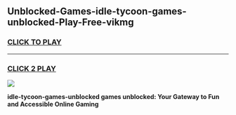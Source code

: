 
## Unblocked-Games-idle-tycoon-games-unblocked-Play-Free-vikmg
<h3>
<a href="https://premium76.site?title=idle-tycoon-games-unblocked&ref=19M">CLICK TO PLAY</a></h3>
<hr>

<h3>
<a href="https://premium76.site?title=idle-tycoon-games-unblocked&ref=19M">CLICK 2 PLAY</a>
  
</h3>

<a href="https://premium76.site?title=idle-tycoon-games-unblocked&ref=19M"><img src="https://clearcache.store/games.png"></a>


**idle-tycoon-games-unblocked games unblocked: Your Gateway to Fun and Accessible Online Gaming**
